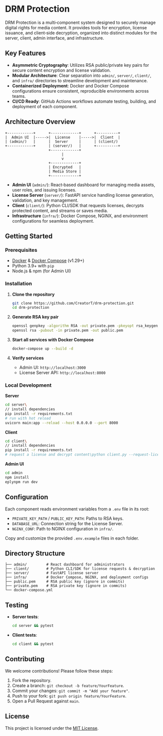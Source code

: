 # DRM Protection

DRM Protection is a multi‑component system designed to securely manage digital rights for media content. It provides tools for encryption, license issuance, and client‑side decryption, organized into distinct modules for the server, client, admin interface, and infrastructure.

## Key Features

* **Asymmetric Cryptography**: Utilizes RSA public/private key pairs for secure content encryption and license validation.
* **Modular Architecture**: Clear separation into `admin/`, `server/`, `client/`, and `infra/` directories to streamline development and maintenance.
* **Containerized Deployment**: Docker and Docker Compose configurations ensure consistent, reproducible environments across teams.
* **CI/CD Ready**: GitHub Actions workflows automate testing, building, and deployment of each component.

## Architecture Overview

```text
+------------+      +-------------+      +----------+
|  Admin UI  |----->|  License    |----->|  Client  |
| (admin/)   |      |  Server     |      | (client/)
+------------+      | (server/)   |      +----------+
                    +-------------+
                          |
                          v
                    +-------------+
                    | Encrypted   |
                    | Media Store |
                    +-------------+
```

* **Admin UI** (`admin/`): React‑based dashboard for managing media assets, user roles, and issuing licenses.
* **License Server** (`server/`): FastAPI service handling license generation, validation, and key management.
* **Client** (`client/`): Python CLI/SDK that requests licenses, decrypts protected content, and streams or saves media.
* **Infrastructure** (`infra/`): Docker Compose, NGINX, and environment configurations for seamless deployment.

## Getting Started

### Prerequisites

* [Docker](https://docs.docker.com/get-docker/) & [Docker Compose](https://docs.docker.com/compose/install/) (v1.29+)
* Python 3.9+ with `pip`
* Node.js & npm (for Admin UI)

### Installation

1. **Clone the repository**

   ```bash
   git clone https://github.com/CreatorT/drm-protection.git
   cd drm-protection
   ```

2. **Generate RSA key pair**

   ```bash
   openssl genpkey -algorithm RSA -out private.pem -pkeyopt rsa_keygen_bits:2048
   openssl rsa -pubout -in private.pem -out public.pem
   ```

3. **Start all services with Docker Compose**

   ```bash
   docker-compose up --build -d
   ```

4. **Verify services**

   * Admin UI: `http://localhost:3000`
   * License Server API: `http://localhost:8000`

### Local Development

**Server**

```bash
cd server\
// install dependencies
pip install -r requirements.txt
# run with hot reload
uvicorn main:app --reload --host 0.0.0.0 --port 8000
```

**Client**

```bash
cd client\
// install dependencies
pip install -r requirements.txt
# request a license and decrypt content\python client.py --request-license <content_id>
```

**Admin UI**

```bash
cd admin
npm install
eplynpm run dev
```

## Configuration

Each component reads environment variables from a `.env` file in its root:

* `PRIVATE_KEY_PATH` / `PUBLIC_KEY_PATH`: Paths to RSA keys.
* `DATABASE_URL`: Connection string for the License Server.
* `NGINX_CONF`: Path to NGINX configuration in `infra/`.

Copy and customize the provided `.env.example` files in each folder.

## Directory Structure

```text
├── admin/         # React dashboard for administrators
├── client/        # Python CLI/SDK for license requests & decryption
├── server/        # FastAPI license server
├── infra/         # Docker Compose, NGINX, and deployment configs
├── public.pem     # RSA public key (ignore in commits)
├── private.pem    # RSA private key (ignore in commits)
└── docker-compose.yml
```

## Testing

* **Server tests**:

  ```bash
  cd server && pytest
  ```
* **Client tests**:

  ```bash
  cd client && pytest
  ```

## Contributing

We welcome contributions! Please follow these steps:

1. Fork the repository.
2. Create a branch: `git checkout -b feature/YourFeature`.
3. Commit your changes: `git commit -m "Add your feature"`.
4. Push to your fork: `git push origin feature/YourFeature`.
5. Open a Pull Request against `main`.

## License

This project is licensed under the [MIT License](LICENSE).
